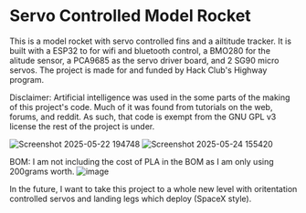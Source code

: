 # Servo Controlled Model Rocket

This is a model rocket with servo controlled fins and a ailtitude tracker. It is built with a ESP32 to for wifi and bluetooth control, a BMO280 for the alitude sensor, a PCA9685 as the servo driver board, and 2 SG90 micro servos. The project is made for and funded by Hack Club's Highway program. 

Disclaimer: Artificial intelligence was used in the some parts of the making of this project's code. Much of it was found from tutorials on the web, forums, and reddit. As such, that code is exempt from the GNU GPL v3 license the rest of the project is under.

![Screenshot 2025-05-22 194748](https://github.com/user-attachments/assets/4c2e2ac5-5473-41a4-9ad0-6feb1d82a743)
![Screenshot 2025-05-24 155420](https://github.com/user-attachments/assets/0ffcac7b-f80d-40d4-89e0-5499d9ff46f0)




BOM: I am not including the cost of PLA in the BOM as I am only using 200grams worth.
![image](https://github.com/user-attachments/assets/a327239a-ef57-44d0-87d9-9b189e3249ef)




In the future, I want to take this project to a whole new level with oritentation controlled servos and landing legs which deploy (SpaceX style).

